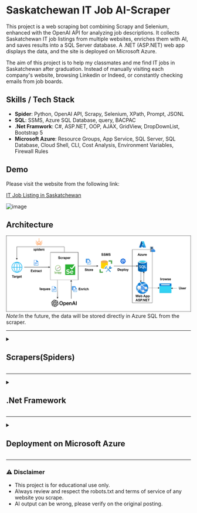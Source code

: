 # Saskatchewan IT Job AI-Scraper

This project is a web scraping bot combining Scrapy and Selenium, enhanced with the OpenAI API for analyzing job descriptions. It collects Saskatchewan IT job listings from multiple websites, enriches them with AI, and saves results into a SQL Server database. A .NET (ASP.NET) web app displays the data, and the site is deployed on Microsoft Azure.

The aim of this project is to help
my classmates and me find IT
jobs in Saskatchewan after
graduation. Instead of manually
visiting each company's
website, browsing Linkedin or
Indeed, or constantly checking
emails from job boards.

## Skills / Tech Stack
- **Spider**: Python, OpenAI API, Scrapy, Selenium, XPath, Prompt, JSONL
- **SQL**: SSMS, Azure SQL Database, query, BACPAC
- **.Net Framwork**: C#, ASP.NET, OOP, AJAX, GridView, DropDownList, Bootstrap 5
- **Microsoft Azure**: Resource Groups, App Service, SQL Server, SQL Database, Cloud Shell, CLI, Cost Analysis, Environment Variables, Firewall Rules

## Demo
Please visit the website from the following link:

[IT Job Listing in Saskatchewan](https://app-itjoblistings-web-canadacentral-dev-001-dsgabuf3gdcpayf8.canadacentral-01.azurewebsites.net/AllJobs) 

<img width="1542" height="847" alt="image" src="https://github.com/user-attachments/assets/aa1f1f8a-1df7-4909-a57d-5d23b5c8cd27" />

## Architecture 

![Architecture Diagram](/Architecture.drawio.svg)
*Note*:In the future, the data will be stored directly in Azure SQL from the scraper.

---

<details>
<summary><h2>Scrapers(Spiders)</h2></summary>
   
## Features
- Scrapes job postings from multiple companies
- Detects static HTML and JavaScript-rendered job boards automatically
- Using AI to identify each job into a category from a fixed list
- Using AI to extracts Skills, Years of experience, and Canadian PR requirement from job descriptions
- Saves output into enriched .jsonl files and SQL Server database
- Designed to be easily extendable with more spiders and future .Net framwork

## Testing link
[Vendasta's spider demo(Colab)](https://colab.research.google.com/drive/1uemPB5HmvLIzSF3dtpm_e4jCEPshVXqF?usp=sharing)

- A demonstration spider built with Scrapy for structured HTML parsing and Selenium for rendering JavaScript-powered content.
It uses ChromeDriver to automate a headless Chrome browser, navigate the site, handle dynamic content loading, and interact with job listing elements before passing the HTML to Scrapy’s Selector for precise data extraction using XPath for job title, location and job description link.

[7shifts's spider demo(Colab)](https://colab.research.google.com/drive/1vZ4cIvEO-kjCf9qIlYFloHHh3evQ5RI7#scrollTo=xLYaMbypM3kD)

- A more advanced spider that integrates the OpenAI API to enrich scraped job postings.
For each job detail page, it uses Selenium to load and extract the main body text, then sends it to the AI for structured analysis — automatically identifying the job category, top skills required, years of experience, and whether Canadian citizenship or permanent residency is explicitly required.

## Strategy Overview
### This project uses a three-stage approach:
- Collecting job listings using Scrapy/Selenium.
- Enriching job listings with calling OpenAI API.
- Saving enriched job listings into SQL Server.

### Stage 1: Scraping

1. Scrapy
   - Used for websites where job postings are embedded directly in the static HTML.
   - Fast and lightweight since it doesn’t need a browser.
2. Selenium
   - Used for sites that load job postings dynamically with JavaScript.
3. Selenium + Scrapy.Selector
   - Renders pages with Selenium, then uses Scrapy’s Selector for fast and flexible parsing via XPath.
     
### Stage 2: AI-Powered Enrichment

1. Job Category Identification
   - Sends all job titles in one batch to OpenAI (gpt-5-nano).
   - Returns exactly one category per job from a fixed list (Data, Developer, QA, Analyst, etc.).
2. Job Description Analysis
   - Visits each job’s detail page using Selenium.
   - Extracts all visible text from main, article, or body.
   - Sends text to OpenAI (gpt-4o-mini) with instructions to return a a strict JSON file

### Stage 3: Load data into SQL

1. File Selection
   - Automatically picks the most recent enriched JSONL file from the output directory.
   - Skips previously enriched files to avoid duplicate processing.
2. Database Preparation
   - Connects to Microsoft SQL Server using pyodbc with Windows Authentication.
   - Attempts to TRUNCATE TABLE before inserting new data for a clean slate.
3. Data Insertion
   - Reads the JSONL file line-by-line to handle large datasets without overloading memory.
   - Inserts data into the target table.
   - Ensures all fields are trimmed to remove extra whitespace before insertion.

## Key Points:

1. Handling Dynamic Filters/Categories/Label with JavaScript Clicks
   
    - In some job boards, filters/categories/labels (e.g., by location or department) are rendered dynamically and require user interaction to apply.
    - Standard `.click()` methods in Selenium often fail due to overlays, animations, or incomplete rendering.
    - To solve this, the spider uses **JavaScript-based clicking** with `driver.execute_script()`.

2. Scrapy Selector for Parsing
   
    - Once the page is rendered, Scrapy's `Selector` is used to parse HTML using XPath, instead of BeautifulSoup.

3. XPath for Extraction
   
    - XPath expressions are used to target job titles, locations, and links.

4. Extracting Data Using `yield`
   
    - Using **yield** to return extracted data **one item at a time** from our spider.
    - This is different from `return`, which ends the function immediately.

5. Batch Processing for AI

   - Job Category Identification: All job titles are sent in a single API request to OpenAI’s gpt-5-nano model for faster processing and reduced cost.

   - Job Description Analysis: Each job description is processed individually because it requires navigating to the job’s detail page and analyzing the unique content.

   - This enrichment uses OpenAI’s text-generation API via the responses.create() method: (more detail at [Text generation OpenAI API](https://platform.openai.com/docs/guides/text))
   ```python
   from openai import OpenAI
   client = OpenAI()
   
   response = client.responses.create(
       model="gpt-5",
       input="Write a one-sentence bedtime story about a unicorn."
   )

   print(response.output_text)
   ```

7. SQL Server Storage

   - Once enriched, jobs are inserted into an SSMS table with properly sized NVARCHAR columns to prevent truncation.

## Requirements
### Python Packages
Install dependencies:
```bash
pip install -r requirements.txt
```

### ChromeDriver
- Download from [ChromeDriver](chromedriver.chromium.org/downloads)
- Update its path in build_driver() inside enrich_jobs_with_ai.py. and each spider
  
### Environment Variables
Create a .env file:
```env
OPENAI_API_KEY=your_openai_api_key_here
```

### SQL Server Table
Create your table in SSMS:
```sql
CREATE TABLE JobListings (
   Id INT IDENTITY(1,1) PRIMARY KEY,
   Company NVARCHAR(255) NULL,
   JobTitle NVARCHAR(255) NULL,
   Location NVARCHAR(255) NULL,
   Link NVARCHAR(1000) NULL,
   Category NVARCHAR(100) NULL,
   Skills NVARCHAR(MAX) NULL,
   Years NVARCHAR(100) NULL,
   CitizenPR NVARCHAR(50) NULL
);
```

## How to run
Run a specific spider
```bash
scrapy crawl spider_name
```
Run all spiders
```bash
python run_all_spiders.py
```
Enrich latest raw file
```bash
python enrich_jobs_with_ai.py
```
Push to SQL Server
```bash
python push_to_SSMSSQL.py
```
---
</details>

---

<details>
   
<summary><h2>.Net Framework</h2></summary>
   
## Features
- Dynamic filters: narrow results by Category + Company + PR together  
- GridView with AJAX partial postback for better UX  
- A Random Timer (updates every 10 seconds)  
- ObjectDataSource binding for dropdowns (Categories, Companies, PR)  

## Strategy Overview

### OOP + DAO Pattern
1. **Domain Model**
   - `Job` class represents a job listing with properties (`Id`, `Company`, `JobTitle`, etc.).
   - `Category` class represents a job listing with properties (`Id`, `Category`).
   - `Comapny` class represents a job listing with properties (`Id`, `Company`).
   - `CitizenPR` class represents a job listing with properties (`Id`, `Status`).

2. **DAO Layer (Data Access Objects)**
   - `JobUtilities` → Handles all SQL queries for job listings.
   - `CategoryUtilities` → Fetches categories.
   - `CompanyUtilities` → Fetches companies.
   - `CitizenPRUtilities` → Fetches PR requirements.

3. **Separation of Concerns**
   - **UI Layer**: ASPX + GridView + DropDownLists.
   - **Business Logic Layer**: Code-behind orchestrates filters and calls DAOs.
   - **Data Access Layer**: Utility/DAO classes encapsulate SQL Server queries.

---

### Stage 1: Data Source
- Data comes from **SQL Server** populated by the scraper.  
- Tables are normalized:  
  - `JobListings` (core)  
  - `Company` (lookup)  
  - `Category` (lookup)  
  - `CitizenPR` (lookup)

---

### Stage 2: UI Components
- **GridView** bound from code-behind (`List<Job>`).  
- Three **DropDownList** filters populated via `ObjectDataSource`:  
  - `odsCategory` → Categories  
  - `odsCompany` → Companies  
  - `odsCitizenPR` → PR status  
- Each dropdown has `OnSelectedIndexChanged` → triggers rebind of the grid.

---

### Stage 3: AJAX Partial Updates
- GridView sits inside an **UpdatePanel**.  
- The dropdowns are registered as **AsyncPostBackTrigger**.  
- Only the GridView area refreshes → smooth user experience.

---

### Stage 4: Random Job Spotlight
- A second UpdatePanel + Timer fetches a random job every 10 seconds.  
- Uses `JobUtilities.SelectRandom()` to refresh only the spotlight area.  

---

## Execution Flow

1. **Page loads (first time)**  
   - `odsCategory` calls `CategoryUtilities.SelectAll()` to fetch all categories.  
   - `ddlFilterCategory` binds (text = Category, value = Category_id).  

2. **User changes a dropdown filter**  
   - `AutoPostBack="True"` triggers a partial postback.  
   - `AsyncPostBackTrigger` ensures only the GridView area is refreshed.  
   - ASP.NET calls `ddlFilterCategory_SelectedIndexChanged()`, `ddlFilterCompany_SelectedIndexChanged()`, `ddlFilterCitizenPR_SelectedIndexChanged()`.  
   - Code-behind calls DAO(bind three filter at once):  
     ```csharp
     JobUtilities.JobSelectByFilter(categoryId, companyId, citizenPRId);
     ```

3. **Data returned from SQL**  
   - DAO runs SQL with dynamic filters:  
     ```sql
     WHERE (@CategoryId = 0 OR JobListings.Category_id = @CategoryId)
       AND (@CompanyId = 0 OR JobListings.Company_id = @CompanyId)
       AND (@CitizenPRId = 0 OR JobListings.CitizenPR_id = @CitizenPRId)
     ```  
   - Each record is mapped into a `Job` object.  
   - DAO returns a `List<Job>` to code-behind.

4. **UI updates**  
   - `GridView.DataSource = jobList;`  
   - `GridView.DataBind();`  
   - Only GridView HTML is re-rendered (thanks to UpdatePanel).

5. **Random Job Spotlight**  
   - Timer in a separate UpdatePanel triggers every 10 seconds.  
   - Calls `JobUtilities.SelectRandom()` and updates only the spotlight area.

## Key Points

1. **OOP + DAO Encapsulation**  
   - The project uses Object-Oriented Programming (OOP) with domain models (`Job`, `Category`, `Company`, `CitizenPR`).  
   - Data Access Objects (DAOs) like `JobUtilities`, `CategoryUtilities`, etc. encapsulate SQL queries and return strongly typed objects.  
   - UI never touches raw SQL directly → easier to maintain, test, and extend.

2. **Separation of Concerns**  
   - UI (ASPX + GridView + DropDownLists) handles only presentation.  
   - Code-behind is responsible for event handling and orchestration.  
   - DAO layer isolates database logic, ensuring modular and reusable code.

3. **Dynamic SQL Filtering**  
   - Queries are written with optional parameters.  
   - Example:  
     ```sql
     WHERE (@CategoryId = 0 OR JobListings.Category_id = @CategoryId)
     ```  
   - This avoids duplicated SQL statements and supports multi-filter combinations (Category + Company + PR).

4. **Partial Page Rendering with AJAX**  
   - `UpdatePanel` ensures that only the GridView or Spotlight section updates.  
   - Provides a smoother user experience without full-page reloads.  
   - Maintains state of filters and grid position during refresh.

5. **Random Spotlight Design**  
   - Timer + separate UpdatePanel allows job spotlight to update asynchronously.  
   - Does not interfere with GridView filter operations.  
   - Calls `JobUtilities.SelectRandom()` for variety in the UI.

6. **Scalability**  
   - New filters (e.g., Location, Job Type) can be added by:  
     - Extending the domain model.  
     - Adding new methods in DAO classes.  
     - Registering the new dropdown in UI.  
   - No need to rewrite the core architecture.

7. **Maintainability**  
   - DAO pattern reduces duplication of SQL logic.  
   - Strongly typed `List<Job>` ensures compile-time safety.  
   - Clean mapping of DB → Object → UI makes debugging easier.

</details>

---

<details>
   
<summary><h2>Deployment on Microsoft Azure</h2></summary>

## Why Azure?
- Free **$100/year student account** for development and testing  
- Smooth integration with **.NET framework & Visual Studio**  
- **Scalable tiers** for SQL Database (Basic DTU for cost control)  
- Built-in **firewall, authentication, and endpoint management**  
- Easy migration from **local SQL Server → Azure SQL**  

---

## Deployment Steps

### 1. Azure Setup
1. Choose **Azure for Students Subscription** ($100/year credit).  
2. Open **Cloud Shell** → create a **Storage Account**.  
3. Create **Resource Group**  
   - Naming convention: `{resourcetype}-{name}-{location}-{environment}-{instance}`  
   - Pin to dashboard for easy management.  

### 2. Web App Service
- Create **App Service** for hosting the ASP.NET website.  

### 3. Azure SQL Database
1. Create **SQL Database** + SQL Server.  
2. Use **SQL + Azure AD Authentication**.  
3. Set SQL login password.  
4. Scale to **Basic DTU (5 DTUs, 2GB max)** for cost savings.  
5. Configure **public endpoint** connectivity.  
6. Set firewall rules:  
   - Local SSMS ↔ Azure SQL (via IP whitelist)  
   - Azure Web App ↔ Azure SQL (internal Azure connectivity).  
7. If laptop IP changes → update firewall settings in SQL Server network configuration.  

### 4. Database Migration
- One-time transfer from **local SQL Server → Azure SQL**:  
   1. In SSMS → `Tasks → Export Data-tier Application` → save to Azure Storage (BACPAC).  
   2. Import BACPAC into Azure SQL.  
   3. Configure authentication & pricing tier (adjustable on demand).  

### 5. Connection String & Secrets
1. Update `web.config` to point to Azure SQL.  
2. Store secrets on Azure:  
   - Go to **Configuration → Environment Variables** → add `SQLDB_CONN`.  
3. Add helper class for calling:  
   ```csharp
   Environment.GetEnvironmentVariable("SQLDB_CONN")

4. Adjust DAO connection functions to use env var.

### 6. Deploy ASP.NET to Azure  

1. In Visual Studio:
   - Right-click solution → **Publish** → Azure → App Service  
   - Sign in → select resource group → select App Service → publish  


### 7. Cost Optimization  

1. - **Basic DTU Tier** → optimized (~CA$0.20 daily).  
2. - Used **Azure Cost Analysis + Anomaly Insights** to track and reduce expenses.  


### 8. Future Improvements  

1. - Containerize spiders with **Azure Container Apps**.  

## References  

- [Azure CLI Documentation (Microsoft Learn)](https://learn.microsoft.com/en-us/cli/azure/?view=azure-cli-latest)  
- [YouTube: Azure SQL Database Tutorial (Part 1)](https://www.youtube.com/watch?v=EzdqO6jX8u4&list=PLdo4fOcmZ0oVSBX3Lde8owu6dSgZLIXfu&index=2)  
- [YouTube: Azure App Service + SQL Database Integration](https://www.youtube.com/watch?v=sW1OGB5ztZI&list=PLdo4fOcmZ0oVSBX3Lde8owu6dSgZLIXfu&index=2)

</details>

---

### ⚠️ **Disclaimer**
- This project is for educational use only. 
- Always review and respect the robots.txt and terms of service of any website you scrape.
- AI output can be wrong, please verify on the original posting.
